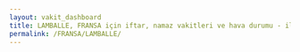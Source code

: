 ```yaml
---
layout: vakit_dashboard
title: LAMBALLE, FRANSA için iftar, namaz vakitleri ve hava durumu - ilçe/eyalet seç
permalink: /FRANSA/LAMBALLE/
---
```


<script type="text/javascript">
  var GLOBAL_COUNTRY = 'FRANSA';
  var GLOBAL_CITY = 'LAMBALLE';
  var GLOBAL_STATE = '';
  var lat = 72;
  var lon = 21;
</script>
